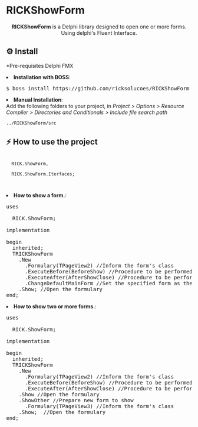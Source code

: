 # RICKShowForm

<p align="center">
  <b>RICKShowForm</b> is a Delphi library designed to open one or more forms. Using delphi's Fluent Interface.<br> 
</p>


<h2>⚙️ Install</h2>
<p>*Pre-requisites Delphi FMX</p>
<li><strong>Installation with BOSS</strong>: <br>
<pre>$ boss install https://github.com/ricksolucoes/RICKShowForm</pre>

<li><strong>Manual Installation</strong>: <br>
Add the following folders to your project, in <em>Project &gt; Options &gt; Resource Compiler &gt; Directories and Conditionals &gt; Include file search path</em></li>
<pre><code>../RICKShowForm/src</code></pre>

<h2>⚡️ How to use the project</h2>
<pre><code>
  RICK.ShowForm,<br>
  RICK.ShowForm.Iterfaces;
  
</code></pre>

<li><strong>How to show a form.</strong>: <br>

<pre><span class="pl-k">uses</span>

  RICK.ShowForm;

<span class="pl-k">implementation</span>

begin
  inherited;
  TRICKShowForm
    .New
      .Formulary(TPageView2) //Inform the form's class
      .ExecuteBefore(BeforeShow) //Procedure to be performed before show form
      .ExecuteAfter(AfterShowClose) //Procedure to be performed after show form
      .ChangeDefaultMainForm //Set the specified form as the main form
    .Show; //Open the formulary
end;</span></pre>

<li><strong>How to show two or more forms.</strong>: <br>

<pre><span class="pl-k">uses</span>

  RICK.ShowForm;

<span class="pl-k">implementation</span>

begin
  inherited;
  TRICKShowForm
    .New
      .Formulary(TPageView2) //Inform the form's class
      .ExecuteBefore(BeforeShow) //Procedure to be performed before show form
      .ExecuteAfter(AfterShowClose) //Procedure to be performed after show form
    .Show //Open the formulary
    .ShowOther //Prepare new form to show
      .Formulary(TPageView3) //Inform the form's class
    .Show;  //Open the formulary
end;</span></pre>
